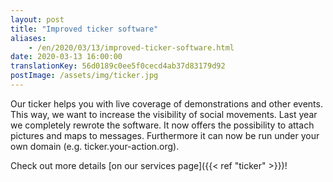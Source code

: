 ```yaml
---
layout: post
title: "Improved ticker software"
aliases:
    - /en/2020/03/13/improved-ticker-software.html
date: 2020-03-13 16:00:00
translationKey: 56d0189c0ee5f0cecd4ab37d83179d92
postImage: /assets/img/ticker.jpg
---
```

Our ticker helps you with live coverage of demonstrations and other events. This way, we want to increase the 
visibility of social movements. Last year we completely rewrote the software. It now offers the possibility to attach 
pictures and maps to messages. Furthermore it can now be run under your own domain (e.g. ticker.your-action.org).

Check out more details [on our services page]({{< ref "ticker" >}})!
